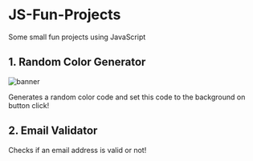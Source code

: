 # JS-Fun-Projects
Some small fun projects using JavaScript

##  1. Random Color Generator
![banner](https://drive.google.com/file/d/1bSnddpbQlwEhoMXo9scV0-sKWYnqFyXa/view?usp=share_link)

Generates a random color code and set this code to the background on button click! 

##  2. Email Validator
Checks if an email address is valid or not! 
